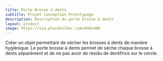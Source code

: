 ```yaml
---
title: Porte Brosse à dents
subtitle: Projet Conception Prototypage
description: Description du porte brosse à dents
layout: product
image: https://via.placeholder.com/640x480
---
```


Créer un objet permettant de sécher les brosses à dents de manière hygiènique. Le porte brosse à dents permet de séche chaque brosse à dents séparément et de ne pas avoir de résidu de dentifrice sur le cercle. 
